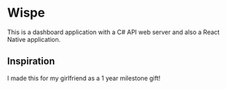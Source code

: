# Wispe

This is a dashboard application with a C# API web server and also a React Native application. 

## Inspiration

I made this for my girlfriend as a 1 year milestone gift!